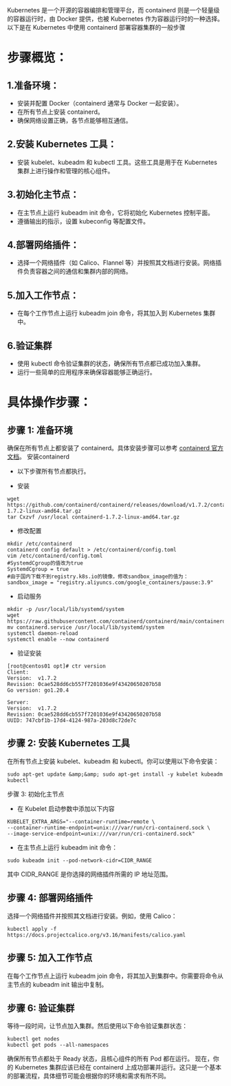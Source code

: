 Kubernetes 是一个开源的容器编排和管理平台，而 containerd 则是一个轻量级的容器运行时，由 Docker 提供，也被 Kubernetes 作为容器运行时的一种选择。以下是在 Kubernetes 中使用 containerd 部署容器集群的一般步骤

步骤概览：
=
1.准备环境：
-
- 安装并配置 Docker（containerd 通常与 Docker 一起安装）。
- 在所有节点上安装 containerd。
- 确保网络设置正确，各节点能够相互通信。

2.安装 Kubernetes 工具：
-
- 安装 kubelet、kubeadm 和 kubectl 工具。这些工具是用于在 Kubernetes 集群上进行操作和管理的核心组件。

3.初始化主节点：
-
- 在主节点上运行 kubeadm init 命令，它将初始化 Kubernetes 控制平面。
- 遵循输出的指示，设置 kubeconfig 等配置文件。

4.部署网络插件：
- 
- 选择一个网络插件（如 Calico、Flannel 等）并按照其文档进行安装。网络插件负责容器之间的通信和集群内部的网络。

5.加入工作节点：
-
- 在每个工作节点上运行 kubeadm join 命令，将其加入到 Kubernetes 集群中。

6.验证集群
-
- 使用 kubectl 命令验证集群的状态，确保所有节点都已成功加入集群。
- 运行一些简单的应用程序来确保容器能够正确运行。

具体操作步骤：
=
步骤 1: 准备环境
-
确保在所有节点上都安装了 containerd。具体安装步骤可以参考 [containerd 官方文档](https://containerd.io)。
安装containerd
- 以下步骤所有节点都执行。

- 安装
```shell
wget https://github.com/containerd/containerd/releases/download/v1.7.2/containerd-1.7.2-linux-amd64.tar.gz
tar Cxzvf /usr/local containerd-1.7.2-linux-amd64.tar.gz
```
- 修改配置
```shell
mkdir /etc/containerd
containerd config default > /etc/containerd/config.toml
vim /etc/containerd/config.toml
#SystemdCgroup的值改为true
SystemdCgroup = true
#由于国内下载不到registry.k8s.io的镜像，修改sandbox_image的值为：
sandbox_image = "registry.aliyuncs.com/google_containers/pause:3.9"
```
- 启动服务
```shell
mkdir -p /usr/local/lib/systemd/system
wget https://raw.githubusercontent.com/containerd/containerd/main/containerd.service
mv containerd.service /usr/local/lib/systemd/system
systemctl daemon-reload
systemctl enable --now containerd
```
- 验证安装
```shell
[root@centos01 opt]# ctr version
Client:
Version:  v1.7.2
Revision: 0cae528dd6cb557f7201036e9f43420650207b58
Go version: go1.20.4

Server:
Version:  v1.7.2
Revision: 0cae528dd6cb557f7201036e9f43420650207b58
UUID: 747cbf1b-17d4-4124-987a-203d8c72de7c
```

步骤 2: 安装 Kubernetes 工具
-
在所有节点上安装 kubelet、kubeadm 和 kubectl。你可以使用以下命令安装：
```shell
sudo apt-get update &amp;&amp; sudo apt-get install -y kubelet kubeadm kubectl
```

步骤 3: 初始化主节点
- 在 Kubelet 启动参数中添加以下内容
```shell
KUBELET_EXTRA_ARGS="--container-runtime=remote \
--container-runtime-endpoint=unix:///var/run/cri-containerd.sock \
--image-service-endpoint=unix:///var/run/cri-containerd.sock"
```
- 在主节点上运行 kubeadm init 命令：
```shell
sudo kubeadm init --pod-network-cidr=CIDR_RANGE
```

其中 CIDR_RANGE 是你选择的网络插件所需的 IP 地址范围。

步骤 4: 部署网络插件
-
选择一个网络插件并按照其文档进行安装。例如，使用 Calico：
```shell
kubectl apply -f https://docs.projectcalico.org/v3.16/manifests/calico.yaml
```

步骤 5: 加入工作节点
-
在每个工作节点上运行 kubeadm join 命令，将其加入到集群中。你需要将命令从主节点的 kubeadm init 输出中复制。

步骤 6: 验证集群
-
等待一段时间，让节点加入集群。然后使用以下命令验证集群状态：

```shell
kubectl get nodes
kubectl get pods --all-namespaces
```

确保所有节点都处于 Ready 状态，且核心组件的所有 Pod 都在运行。
现在，你的 Kubernetes 集群应该已经在 containerd 上成功部署并运行。这只是一个基本的部署流程，具体细节可能会根据你的环境和需求有所不同。